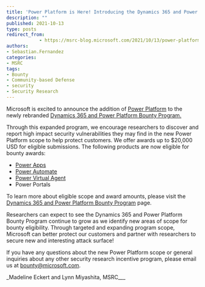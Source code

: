 ```yaml
---
title: 'Power Platform is Here! Introducing the Dynamics 365 and Power Platform Bug Bounty Program'
description: ""
published: 2021-10-13
type: posts
redirect_from:
            - https://msrc-blog.microsoft.com/2021/10/13/power-platform-is-here-introducing-the-dynamics-365-and-power-platform-bug-bounty-program/
authors:
- Sebastian.Fernandez
categories:
- MSRC
tags:
- Bounty
- Community-based Defense
- security
- Security Research
---
```

Microsoft is excited to announce the addition of [Power Platform](https://powerplatform.microsoft.com/en-us/) to the newly rebranded [Dynamics 365 and Power Platform Bounty Program.](https://www.microsoft.com/en-us/msrc/bounty-dynamics)

Through this expanded program, we encourage researchers to discover and report high impact security vulnerabilities they may find in the new Power Platform scope to help protect customers. We offer awards up to \$20,000 USD for eligible submissions. The following products are now eligible for bounty awards:

- [Power Apps](https://powerplatform.microsoft.com/en-us/power-apps/)
- [Power Automate](https://powerplatform.microsoft.com/en-us/power-automate/)
- [Power Virtual Agent](https://powerplatform.microsoft.com/en-us/power-virtual-agents/)
- Power Portals

To learn more about eligible scope and award amounts, please visit the [Dynamics 365 and Power Platform Bounty Program](https://www.microsoft.com/en-us/msrc/bounty-dynamics) page.

Researchers can expect to see the Dynamics 365 and Power Platform Bounty Program continue to grow as we identify new areas of scope for bounty eligibility. Through targeted and expanding program scope, Microsoft can better protect our customers and partner with researchers to secure new and interesting attack surface!

If you have any questions about the new Power Platform scope or general inquiries about any other security research incentive program, please email us at [bounty@microsoft.com](mailto:bounty@microsoft.com).

\_Madeline Eckert and Lynn Miyashita, MSRC\_\_\_
